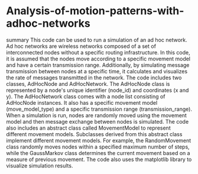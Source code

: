 # Analysis-of-motion-patterns-with-adhoc-networks
summary
This code can be used to run a simulation of an ad hoc network. Ad hoc networks are wireless networks composed of a set of interconnected nodes without a specific routing infrastructure. In this code, it is assumed that the nodes move according to a specific movement model and have a certain transmission range. Additionally, by simulating message transmission between nodes at a specific time, it calculates and visualizes the rate of messages transmitted in the network.
The code includes two classes, AdHocNode and AdHocNetwork. The AdHocNode class is represented by a node's unique identifier (node_id) and coordinates (x and y). The AdHocNetwork class comes with a node list consisting of AdHocNode instances. It also has a specific movement model (move_model_type) and a specific transmission range (transmission_range). When a simulation is run, nodes are randomly moved using the movement model and then message exchange between nodes is simulated.
The code also includes an abstract class called MovementModel to represent different movement models. Subclasses derived from this abstract class implement different movement models. For example, the RandomMovement class randomly moves nodes within a specified maximum number of steps, while the GaussMarkov class determines the current movement based on a measure of previous movement.
The code also uses the matplotlib library to visualize simulation results.

